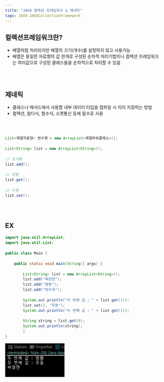 ```yaml
---
title: "JAVA 컬렉션 프레임워크 & 제네릭"
tags: JAVA JAVACollectionFramework 
---
```



## 컬렉션프레임워크란?
- 배열처럼 처리되지만 배열의 크기(개수)를 설정하지 않고 사용가능
- 배열은 동일한 자료형의 값 한개로 구성된 순차적 처리기법이나 컬렉션 프레임워크는 여러값으로 구성된 클래스들을 순차적으로 처리할 수 있음
<br>
<br>

## 제네릭
- 클래스나 메서드에서 사용할 내부 데이터 타입을 컴파일 시 미리 지정하는 방법
- 컬렉션, 람다식, 함수식, 소켓통신  등에 필수로 사용
<br>
<br>


```java
List<계열자료형> 변수명 = new ArrayList<계열하위클래스>();

List<String> list = new ArrayList<String>();

// 초기화
list.add();

// 반환
list.get();

// 수정
list.set();
```
<br>
<br>

## EX

```java
import java.util.ArrayList;
import java.util.List;

public class Main {

	public static void main(String[] args) {
		
		List<String> list = new ArrayList<String>();
		list.add("짜장면");
		list.add("짬뽕");
		list.add("탕수육");
		
		System.out.println("두 번째 값 : " + list.get(1));
		list.set(1, "우동");
		System.out.println("두 번째 값 : " + list.get(1));
		
		String string = list.get(0); 
		System.out.println(string);		
		}
}
```
![collection](/assets/images/collection.PNG)